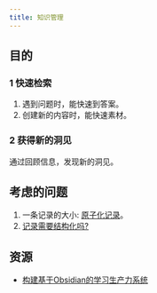 ```yaml
---
title: 知识管理
---
```


## 目的
### 1 快速检索
1. 遇到问题时，能快速到答案。
2. 创建新的内容时，能快速素材。

### 2 获得新的洞见
通过回顾信息，发现新的洞见。

## 考虑的问题
1. 一条记录的大小: [原子化记录](./contents/atom.md)。
2. [记录需要结构化吗?](./contents/need-structed.md)

## 资源
* [构建基于Obsidian的学习生产力系统](https://news.dailyup.blog/p/constructing-a-learning-productivity-system-based-on-obsidian#5-)


